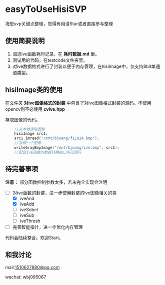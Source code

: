 # easyToUseHisiSVP

海思svp关键点整理，觉得有用请Star或者直接参与整理

## 使用简要说明

1. 海思ive函数耗时记录，在 **耗时数据.md** 里。
2. 测试用的代码，在testcode文件夹里。
3. 对ive数据格式进行了封装以便于内存管理，在hisiImage中，仅支持8bit单通道类型。

## hisiImage类的使用

在文件夹 **对ive图像格式的封装** 中包含了对ive图像格式封装的源码。不使用opencv则不必使用 **cvive.hpp**

存取图像的代码。

```c++
    //从本地读取图像
    hisiImage src1;
    src1.imread("/mnt/bjwang/f11024.bmp");
    //存储一个图像
    writeGrayBmpImage("/mnt/bjwang/ive.bmp", src1);
    //配合ive函数的数据转换接口等见源码
```

## 待完善事项

**注意：** 部分函数控制参数太多，若未完全实现会注明

- [ ] 对ive函数的封装，进一步使用封装的ive图像相关的类
  - [x] iveAnd
  - [x] iveAdd
  - [ ] iveSobel
  - [ ] iveSub
  - [ ] iveThresh
- [ ] 完善智能指针，进一步优化内存管理

代码会陆续整合。欢迎Start。

## 和我讨论

mail:1510627880@qq.com

wechat: wbj095067
